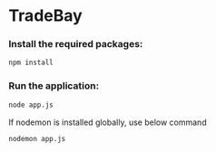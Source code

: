 # TradeBay
### Install the required packages:
```bash
npm install
```

### Run the application:
```bash
node app.js
```

If nodemon is installed globally, use below command
```bash
nodemon app.js
```

